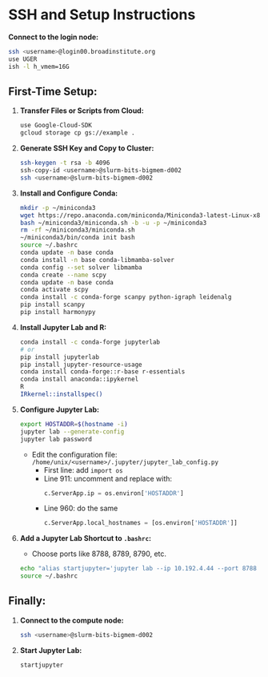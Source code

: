 
# SSH and Setup Instructions

**Connect to the login node:**
```bash
ssh <username>@login00.broadinstitute.org
use UGER
ish -l h_vmem=16G
```

## First-Time Setup:

1. **Transfer Files or Scripts from Cloud:**

   ```bash
   use Google-Cloud-SDK
   gcloud storage cp gs://example .
   ```

2. **Generate SSH Key and Copy to Cluster:**
   ```bash
   ssh-keygen -t rsa -b 4096
   ssh-copy-id <username>@slurm-bits-bigmem-d002
   ssh <username>@slurm-bits-bigmem-d002
   ```

3. **Install and Configure Conda:**
   ```bash
   mkdir -p ~/miniconda3
   wget https://repo.anaconda.com/miniconda/Miniconda3-latest-Linux-x86_64.sh -O ~/miniconda3/miniconda.sh
   bash ~/miniconda3/miniconda.sh -b -u -p ~/miniconda3
   rm -rf ~/miniconda3/miniconda.sh
   ~/miniconda3/bin/conda init bash
   source ~/.bashrc
   conda update -n base conda
   conda install -n base conda-libmamba-solver
   conda config --set solver libmamba
   conda create --name scpy
   conda update -n base conda
   conda activate scpy
   conda install -c conda-forge scanpy python-igraph leidenalg
   pip install scanpy
   pip install harmonypy
   ```

4. **Install Jupyter Lab and R:**
   ```bash
   conda install -c conda-forge jupyterlab
   # or
   pip install jupyterlab
   pip install jupyter-resource-usage
   conda install conda-forge::r-base r-essentials
   conda install anaconda::ipykernel
   R
   IRkernel::installspec()
   ```

5. **Configure Jupyter Lab:**
   ```bash
   export HOSTADDR=$(hostname -i)
   jupyter lab --generate-config
   jupyter lab password
   ```

   - Edit the configuration file: `/home/unix/<username>/.jupyter/jupyter_lab_config.py`
     - First line: add `import os`
     - Line 911: uncomment and replace with:
       ```python
       c.ServerApp.ip = os.environ['HOSTADDR']
       ```
     - Line 960: do the same
       ```python
       c.ServerApp.local_hostnames = [os.environ['HOSTADDR']]
       ```

6. **Add a Jupyter Lab Shortcut to `.bashrc`:**
   - Choose ports like 8788, 8789, 8790, etc.
   ```bash
   echo "alias startjupyter='jupyter lab --ip 10.192.4.44 --port 8788 --no-browser'" >> ~/.bashrc
   source ~/.bashrc
   ```

## Finally:

1. **Connect to the compute node:**
   ```bash
   ssh <username>@slurm-bits-bigmem-d002
   ```

2. **Start Jupyter Lab:**
   ```bash
   startjupyter
   ```
